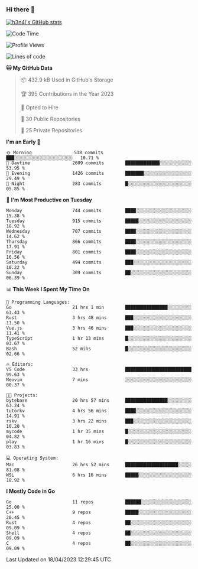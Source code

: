 ### Hi there 👋

[![h3n4l's GitHub stats](https://github-readme-stats.vercel.app/api?username=h3n4l&count_private=true&show_icons=true&theme=radical)](https://github.com/h3n4l/github-readme-stats)

<!--START_SECTION:waka-->
![Code Time](http://img.shields.io/badge/Code%20Time-1%2C146%20hrs%2051%20mins-blue)

![Profile Views](http://img.shields.io/badge/Profile%20Views-3-blue)

![Lines of code](https://img.shields.io/badge/From%20Hello%20World%20I%27ve%20Written-2.7%20million%20lines%20of%20code-blue)

**🐱 My GitHub Data** 

> 📦 432.9 kB Used in GitHub's Storage 
 > 
> 🏆 395 Contributions in the Year 2023
 > 
> 💼 Opted to Hire
 > 
> 📜 30 Public Repositories 
 > 
> 🔑 25 Private Repositories 
 > 
**I'm an Early 🐤** 

```text
🌞 Morning                518 commits         ███░░░░░░░░░░░░░░░░░░░░░░   10.71 % 
🌆 Daytime                2609 commits        █████████████░░░░░░░░░░░░   53.95 % 
🌃 Evening                1426 commits        ███████░░░░░░░░░░░░░░░░░░   29.49 % 
🌙 Night                  283 commits         █░░░░░░░░░░░░░░░░░░░░░░░░   05.85 % 
```
📅 **I'm Most Productive on Tuesday** 

```text
Monday                   744 commits         ████░░░░░░░░░░░░░░░░░░░░░   15.38 % 
Tuesday                  915 commits         █████░░░░░░░░░░░░░░░░░░░░   18.92 % 
Wednesday                707 commits         ████░░░░░░░░░░░░░░░░░░░░░   14.62 % 
Thursday                 866 commits         ████░░░░░░░░░░░░░░░░░░░░░   17.91 % 
Friday                   801 commits         ████░░░░░░░░░░░░░░░░░░░░░   16.56 % 
Saturday                 494 commits         ███░░░░░░░░░░░░░░░░░░░░░░   10.22 % 
Sunday                   309 commits         ██░░░░░░░░░░░░░░░░░░░░░░░   06.39 % 
```


📊 **This Week I Spent My Time On** 

```text
💬 Programming Languages: 
Go                       21 hrs 1 min        ████████████████░░░░░░░░░   63.43 % 
Rust                     3 hrs 48 mins       ███░░░░░░░░░░░░░░░░░░░░░░   11.50 % 
Vue.js                   3 hrs 46 mins       ███░░░░░░░░░░░░░░░░░░░░░░   11.41 % 
TypeScript               1 hr 13 mins        █░░░░░░░░░░░░░░░░░░░░░░░░   03.67 % 
Bash                     52 mins             █░░░░░░░░░░░░░░░░░░░░░░░░   02.66 % 

🔥 Editors: 
VS Code                  33 hrs              █████████████████████████   99.63 % 
Neovim                   7 mins              ░░░░░░░░░░░░░░░░░░░░░░░░░   00.37 % 

🐱‍💻 Projects: 
bytebase                 20 hrs 57 mins      ████████████████░░░░░░░░░   63.24 % 
tutorkv                  4 hrs 56 mins       ████░░░░░░░░░░░░░░░░░░░░░   14.91 % 
rskv                     3 hrs 22 mins       ███░░░░░░░░░░░░░░░░░░░░░░   10.20 % 
mycode                   1 hr 35 mins        █░░░░░░░░░░░░░░░░░░░░░░░░   04.82 % 
play                     1 hr 16 mins        █░░░░░░░░░░░░░░░░░░░░░░░░   03.83 % 

💻 Operating System: 
Mac                      26 hrs 52 mins      ████████████████████░░░░░   81.08 % 
WSL                      6 hrs 16 mins       █████░░░░░░░░░░░░░░░░░░░░   18.92 % 
```

**I Mostly Code in Go** 

```text
Go                       11 repos            ██████░░░░░░░░░░░░░░░░░░░   25.00 % 
C++                      9 repos             █████░░░░░░░░░░░░░░░░░░░░   20.45 % 
Rust                     4 repos             ██░░░░░░░░░░░░░░░░░░░░░░░   09.09 % 
Shell                    4 repos             ██░░░░░░░░░░░░░░░░░░░░░░░   09.09 % 
C                        4 repos             ██░░░░░░░░░░░░░░░░░░░░░░░   09.09 % 
```




 Last Updated on 18/04/2023 12:29:45 UTC
<!--END_SECTION:waka-->

